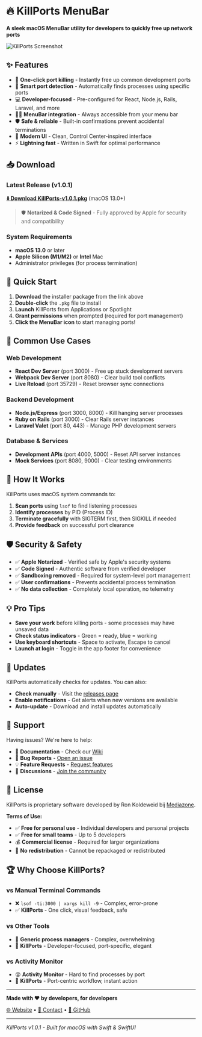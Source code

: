 # 🔥 KillPorts MenuBar

**A sleek macOS MenuBar utility for developers to quickly free up network ports**

![KillPorts Screenshot](screenshots/killports-demo.png)

## ✨ Features

- 🚀 **One-click port killing** - Instantly free up common development ports
- 🎯 **Smart port detection** - Automatically finds processes using specific ports  
- 💻 **Developer-focused** - Pre-configured for React, Node.js, Rails, Laravel, and more
- 🏃‍♂️ **MenuBar integration** - Always accessible from your menu bar
- 🛡️ **Safe & reliable** - Built-in confirmations prevent accidental terminations
- 🎨 **Modern UI** - Clean, Control Center-inspired interface
- ⚡ **Lightning fast** - Written in Swift for optimal performance

## 📥 Download

### Latest Release (v1.0.1)

**[⬇️ Download KillPorts-v1.0.1.pkg](https://github.com/mediazone/killports/releases/latest/download/KillPorts-v1.0.1.pkg)** (macOS 13.0+)

> 🛡️ **Notarized & Code Signed** - Fully approved by Apple for security and compatibility

### System Requirements

- **macOS 13.0** or later
- **Apple Silicon (M1/M2)** or **Intel** Mac
- Administrator privileges (for process termination)

## 🚀 Quick Start

1. **Download** the installer package from the link above
2. **Double-click** the `.pkg` file to install
3. **Launch** KillPorts from Applications or Spotlight
4. **Grant permissions** when prompted (required for port management)
5. **Click the MenuBar icon** to start managing ports!

## 🎯 Common Use Cases

### Web Development
- **React Dev Server** (port 3000) - Free up stuck development servers
- **Webpack Dev Server** (port 8080) - Clear build tool conflicts  
- **Live Reload** (port 35729) - Reset browser sync connections

### Backend Development  
- **Node.js/Express** (port 3000, 8000) - Kill hanging server processes
- **Ruby on Rails** (port 3000) - Clear Rails server instances
- **Laravel Valet** (port 80, 443) - Manage PHP development servers

### Database & Services
- **Development APIs** (port 4000, 5000) - Reset API server instances
- **Mock Services** (port 8080, 9000) - Clear testing environments

## 🔧 How It Works

KillPorts uses macOS system commands to:

1. **Scan ports** using `lsof` to find listening processes
2. **Identify processes** by PID (Process ID)  
3. **Terminate gracefully** with SIGTERM first, then SIGKILL if needed
4. **Provide feedback** on successful port clearance

## 🛡️ Security & Safety

- ✅ **Apple Notarized** - Verified safe by Apple's security systems
- ✅ **Code Signed** - Authentic software from verified developer
- ✅ **Sandboxing removed** - Required for system-level port management
- ✅ **User confirmations** - Prevents accidental process termination
- ✅ **No data collection** - Completely local operation, no telemetry

## 💡 Pro Tips

- **Save your work** before killing ports - some processes may have unsaved data
- **Check status indicators** - Green = ready, blue = working
- **Use keyboard shortcuts** - Space to activate, Escape to cancel
- **Launch at login** - Toggle in the app footer for convenience

## 🔄 Updates

KillPorts automatically checks for updates. You can also:
- **Check manually** - Visit the [releases page](https://github.com/mediazone/killports/releases)
- **Enable notifications** - Get alerts when new versions are available
- **Auto-update** - Download and install updates automatically

## 🤝 Support

Having issues? We're here to help:

- 📖 **Documentation** - Check our [Wiki](https://github.com/mediazone/killports/wiki)
- 🐛 **Bug Reports** - [Open an issue](https://github.com/mediazone/killports/issues/new?template=bug_report.md)
- 💡 **Feature Requests** - [Request features](https://github.com/mediazone/killports/issues/new?template=feature_request.md)
- 💬 **Discussions** - [Join the community](https://github.com/mediazone/killports/discussions)

## 📄 License

KillPorts is proprietary software developed by Ron Koldeweid bij [Mediazone](https://killports.com).

**Terms of Use:**
- ✅ **Free for personal use** - Individual developers and personal projects
- ✅ **Free for small teams** - Up to 5 developers
- 💰 **Commercial license** - Required for larger organizations
- 🚫 **No redistribution** - Cannot be repackaged or redistributed

## 🏆 Why Choose KillPorts?

### vs Manual Terminal Commands
- ❌ `lsof -ti:3000 | xargs kill -9` - Complex, error-prone
- ✅ **KillPorts** - One click, visual feedback, safe

### vs Other Tools
- 🥱 **Generic process managers** - Complex, overwhelming
- 🚀 **KillPorts** - Developer-focused, port-specific, elegant

### vs Activity Monitor
- 😵 **Activity Monitor** - Hard to find processes by port
- 🎯 **KillPorts** - Port-centric workflow, instant action

---

**Made with ❤️ by developers, for developers**

[🌐 Website](https://killports.dev) • [📧 Contact](mailto:hello@killports.dev) • [🐙 GitHub](https://github.com/mediazone/killports)

---

*KillPorts v1.0.1 - Built for macOS with Swift & SwiftUI*